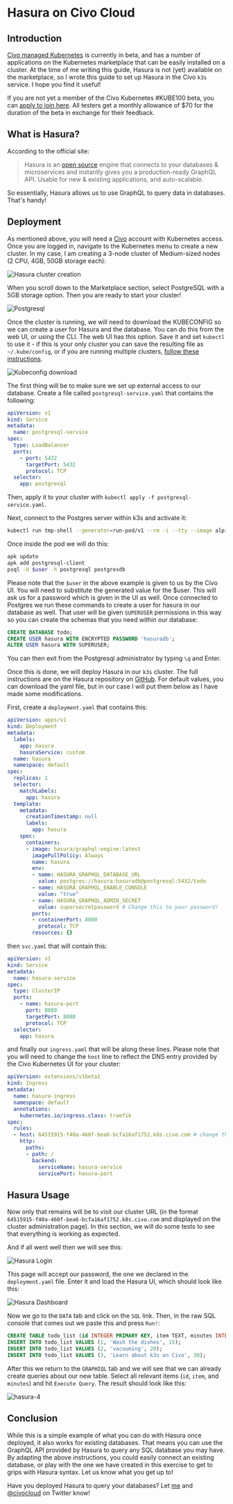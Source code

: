 # Hasura on Civo Cloud

## Introduction

[Civo managed Kubernetes](https://www.civo.com/blog/kube100-is-here) is currently in beta, and has a number of applications on the Kubernetes marketplace that can be easily installed on a cluster. At the time of me writing this guide, Hasura is not (yet) available on the marketplace, so I wrote this guide to set up Hasura in the Civo `k3s` service. I hope you find it useful!

If you are not yet a member of the Civo Kubernetes #KUBE100 beta, you can [apply to join here](https://www.civo.com/kube100). All testers get a monthly allowance of $70 for the duration of the beta in exchange for their feedback.

## What is Hasura?

According to the official site:

> Hasura is an [open source](https://github.com/hasura/graphql-engine) engine that connects to your databases & microservices and instantly gives you a production-ready GraphQL API. Usable for new & existing applications, and auto-scalable.

So essentially, Hasura allows us to use GraphQL to query data in databases. That's handy!

## Deployment

As mentioned above, you will need a [Civo](https://www.civo.com) account with Kubernetes access. Once you are logged in, navigate to the Kubernetes menu to create a new cluster. In my case, I am creating a 3-node cluster of Medium-sized nodes (2 CPU, 4GB, 50GB storage each):

![Hasura cluster creation](https://civo-com-assets.ams3.digitaloceanspaces.com/content_images/523.blog.png?1578496393)

When you scroll down to the Marketplace section, select PostgreSQL with a 5GB storage option. Then you are ready to start your cluster!

![Postgresql](https://drive.google.com/uc?id=1_hmQ-PWQ26mF3DbZ6GJsnfPZWloiu9hb)

Once the cluster is running, we will need to download the KUBECONFIG so we can create a user for Hasura and the database. You can do this from the web UI, or using the CLI. The web UI has this option. Save it and set `kubectl` to use it - if this is your only cluster you can save the resulting file as `~/.kube/config`, or if you are running multiple clusters, [follow these instructions](https://kubernetes.io/docs/tasks/access-application-cluster/configure-access-multiple-clusters/).

![Kubeconfig download](https://civo-com-assets.ams3.digitaloceanspaces.com/content_images/526.blog.png?1578496421)

The first thing will be to make sure we set up external access to our database. Create a file called `postgresql-service.yaml` that contains the following:

```yaml
apiVersion: v1
kind: Service
metadata:
  name: postgresql-service
spec:
  type: LoadBalancer
  ports:
    - port: 5432
      targetPort: 5432
      protocol: TCP
  selector:
    app: postgresql
```

Then, apply it to your cluster with `kubectl apply -f postgresql-service.yaml`.

Next, connect to the Postgres server within k3s and activate it:

````bash
kubectl run tmp-shell --generator=run-pod/v1 --rm -i --tty --image alpine -- /bin/sh
````

Once inside the pod we will do this:

```bash
apk update
apk add postgresql-client
psql -U $user -h postgresql postgresdb
```

Please note that the `$user` in the above example is given to us by the Civo UI. You will need to substitute the generated value for the $user. This will ask us for a password which is given in the UI as well. Once connected to Postgres we run these commands to create a user for hasura in our database as well. That user will be given `SUPERUSER` permissions in this way so you can create the schemas that you need within our database:

```sql
CREATE DATABASE todo;
CREATE USER hasura WITH ENCRYPTED PASSWORD 'hasuradb';
ALTER USER hasura WITH SUPERUSER;
```

You can then exit from the Postgresql administrator by typing `\q` and Enter.

Once this is done, we will deploy Hasura in our `k3s` cluster. The full instructions are on the Hasura repository on [GitHub](https://github.com/hasura/graphql-engine/tree/master/install-manifests/kubernetes). For default values, you can download the yaml file, but in our case I will put them below as I have made some modifications.

First, create a `deployment.yaml` that contains this:

```yaml
apiVersion: apps/v1
kind: Deployment
metadata:
  labels:
    app: hasura
    hasuraService: custom
  name: hasura
  namespace: default
spec:
  replicas: 1
  selector:
    matchLabels:
      app: hasura
  template:
    metadata:
      creationTimestamp: null
      labels:
        app: hasura
    spec:
      containers:
      - image: hasura/graphql-engine:latest
        imagePullPolicy: Always
        name: hasura
        env:
        - name: HASURA_GRAPHQL_DATABASE_URL
          value: postgres://hasura:hasuradb@postgresql:5432/todo
        - name: HASURA_GRAPHQL_ENABLE_CONSOLE
          value: "true"
        - name: HASURA_GRAPHQL_ADMIN_SECRET
          value: supersecretpassword # Change this to your password!
        ports:
        - containerPort: 8080
          protocol: TCP
        resources: {}
```

then `svc.yaml` that will contain this:

```yaml
apiVersion: v1
kind: Service
metadata:
  name: hasura-service
spec:
  type: ClusterIP
  ports:
    - name: hasura-port
      port: 8080
      targetPort: 8080
      protocol: TCP
  selector:
    app: hasura
```

and finally our `ingress.yaml` that will be along these lines. Please note that you will need to change the `host` line to reflect the DNS entry provided by the Civo Kubernetes UI for your cluster:

```yaml
apiVersion: extensions/v1beta1
kind: Ingress
metadata:
  name: hasura-ingress
  namespace: default
  annotations:
    kubernetes.io/ingress.class: traefik
spec:
  rules:
  - host: 64515915-f40a-460f-bea6-bcfa16af1752.k8s.civo.com # change this!
    http:
      paths:
      - path: /
        backend:
          serviceName: hasura-service
          servicePort: hasura-port
```

## Hasura Usage

Now only that remains will be to visit our cluster URL (in the format `64515915-f40a-460f-bea6-bcfa16af1752.k8s.civo.com` and displayed on the cluster administration page). In this section, we will do some tests to see that everything is working as expected.

And if all went well then we will see this:

![Hasura Login](https://civo-com-assets.ams3.digitaloceanspaces.com/content_images/535.blog.png?1578578743)

This page will accept our password, the one we declared in the `deployment.yaml` file. Enter it and load the Hasura UI, which should look like this:

![Hasura Dashboard](https://civo-com-assets.ams3.digitaloceanspaces.com/content_images/532.blog.png?1578578720)

Now we go to the `DATA` tab and click on the `SQL` link. Then, in the raw SQL console that comes out we paste this and press `Run!`:

```sql
CREATE TABLE todo_list (id INTEGER PRIMARY KEY, item TEXT, minutes INTEGER);
INSERT INTO todo_list VALUES (1, 'Wash the dishes', 15);
INSERT INTO todo_list VALUES (2, 'vacuuming', 20);
INSERT INTO todo_list VALUES (3, 'Learn about k3s on Civo', 30);
```

After this we return to the `GRAPHIQL` tab and we will see that we can already create queries about our new table. Select all relevant items (`id`, `item`, and `minutes`) and hit `Execute Query`. The result should look like this:

![hasura-4](https://civo-com-assets.ams3.digitaloceanspaces.com/content_images/529.blog.png?1578578691)

## Conclusion

While this is a simple example of what you can do with Hasura once deployed, it also works for existing databases. That means you can use the GraphQL API provided by Hasura to query any SQL database you may have. By adapting the above instructions, you could easily connect an existing database, or play with the one we have created in this exercise to get to grips with Hasura syntax. Let us know what you get up to!

Have you deployed Hasura to query your databases? Let [me](https://www.twitter.com/alejandrojnm) and [@civocloud](https://www.twitter.com/civocloud) on Twitter know!